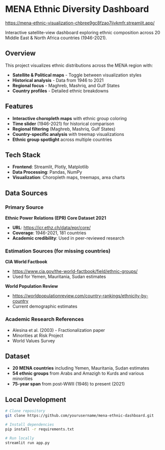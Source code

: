 #  MENA Ethnic Diversity Dashboard

https://mena-ethnic-visualization-chbree9gc8fzao7ijvkmfr.streamlit.app/

Interactive satellite-view dashboard exploring ethnic composition across 20 Middle East & North Africa countries (1946-2021). 

##  Overview
This project visualizes ethnic distributions across the MENA region with:
- **Satellite & Political maps** - Toggle between visualization styles
- **Historical analysis** - Data from 1946 to 2021
- **Regional focus** - Maghreb, Mashriq, and Gulf States
- **Country profiles** - Detailed ethnic breakdowns

##  Features
- **Interactive choropleth maps** with ethnic group coloring
- **Time slider** (1946-2021) for historical comparison
- **Regional filtering** (Maghreb, Mashriq, Gulf States)
- **Country-specific analysis** with treemap visualizations
- **Ethnic group spotlight** across multiple countries

##  Tech Stack
- **Frontend**: Streamlit, Plotly, Matplotlib
- **Data Processing**: Pandas, NumPy
- **Visualization**: Choropleth maps, treemaps, area charts

## Data Sources

### Primary Source
**Ethnic Power Relations (EPR) Core Dataset 2021**
- **URL**: https://icr.ethz.ch/data/epr/core/
- **Coverage**: 1946-2021, 181 countries
- **Academic credibility**: Used in peer-reviewed research

### Estimation Sources (for missing countries)
**CIA World Factbook**
- https://www.cia.gov/the-world-factbook/field/ethnic-groups/
- Used for Yemen, Mauritania, Sudan estimates

**World Population Review**
- https://worldpopulationreview.com/country-rankings/ethnicity-by-country
- Current demographic estimates

### Academic Research References
- Alesina et al. (2003) - Fractionalization paper
- Minorities at Risk Project
- World Values Survey

## Dataset
- **20 MENA countries** including Yemen, Mauritania, Sudan estimates
- **54 ethnic groups** from Arabs and Amazigh to Kurds and various minorities
- **75-year span** from post-WWII (1946) to present (2021)

##  Local Development
```bash
# Clone repository
git clone https://github.com/yourusername/mena-ethnic-dashboard.git

# Install dependencies
pip install -r requirements.txt

# Run locally
streamlit run app.py
